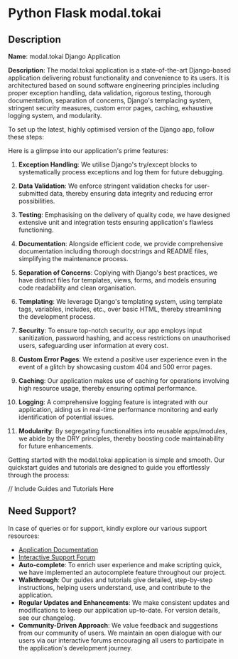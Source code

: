 # Python Flask modal.tokai

## Description

**Name**: modal.tokai Django Application

**Description**: The modal.tokai application is a state-of-the-art Django-based application delivering robust functionality and convenience to its users. It is architectured based on sound software engineering principles including proper exception handling, data validation, rigorous testing, thorough documentation, separation of concerns, Django's templacing system, stringent security measures, custom error pages, caching, exhaustive logging system, and modularity.

To set up the latest, highly optimised version of the Django app, follow these steps:

Here is a glimpse into our application's prime features:

1. **Exception Handling**: We utilise Django's try/except blocks to systematically process exceptions and log them for future debugging.

2. **Data Validation**: We enforce stringent validation checks for user-submitted data, thereby ensuring data integrity and reducing error possibilities.

3. **Testing**: Emphasising on the delivery of quality code, we have designed extensive unit and integration tests ensuring application's flawless functioning.

4. **Documentation**: Alongside efficient code, we provide comprehensive documentation including thorough docstrings and README files, simplifying the maintenance process.

5. **Separation of Concerns**: Coplying with Django's best practices, we have distinct files for templates, views, forms, and models ensuring code readability and clean organisation.

6. **Templating**: We leverage Django's templating system, using template tags, variables, includes, etc., over basic HTML, thereby streamlining the development process.

7. **Security**: To ensure top-notch security, our app employs input sanitization, password hashing, and access restrictions on unauthorised users, safeguarding user information at every cost.

8. **Custom Error Pages**: We extend a positive user experience even in the event of a glitch by showcasing custom 404 and 500 error pages.

9. **Caching**: Our application makes use of caching for operations involving high resource usage, thereby ensuring optimal performance.

10. **Logging**: A comprehensive logging feature is integrated with our application, aiding us in real-time performance monitoring and early identification of potential issues.

11. **Modularity**: By segregating functionalities into reusable apps/modules, we abide by the DRY principles, thereby boosting code maintainability for future enhancements.

Getting started with the modal.tokai application is simple and smooth. Our quickstart guides and tutorials are designed to guide you effortlessly through the process:

// Include Guides and Tutorials Here

## Need Support?

In case of queries or for support, kindly explore our various support resources:

- [Application Documentation](https://docs.modal.tokai.com)
- [Interactive Support Forum](https://ask.modal.tokai.com)
- **Auto-complete**: To enrich user experience and make scripting quick, we have implemented an autocomplete feature throughout our project.
- **Walkthrough**: Our guides and tutorials give detailed, step-by-step instructions, helping users understand, use, and contribute to the application.
- **Regular Updates and Enhancements**: We make consistent updates and modifications to keep our application up-to-date. For version details, see our changelog.
- **Community-Driven Approach**: We value feedback and suggestions from our community of users. We maintain an open dialogue with our users via our interactive forums encouraging all users to participate in the application's development journey.